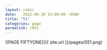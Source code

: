 ```yaml
---
layout: comic
date:   2022-09-30 15:00:00 -0500
title: "51"
categories: page
permalink: /051
---
```

![PAGE FIFTYONE]({{ site.url }}/pages/051.png)
